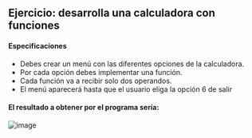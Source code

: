 ## Ejercicio: desarrolla una calculadora con funciones

#### Especificaciones

- Debes crear un menú con las diferentes opciones de la calculadora.
- Por cada opción debes implementar una función.
- Cada función va a recibir solo dos operandos.
- El menú aparecerá hasta que el usuario eliga la opción 6 de salir


#### El resultado a obtener por el programa sería:

![image](https://user-images.githubusercontent.com/91023374/135849638-73ec7e5b-c94d-45b6-97d9-f87d54b3543a.png)

